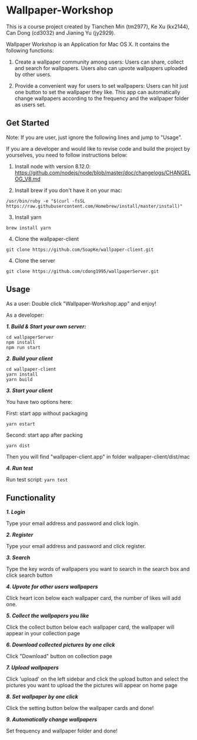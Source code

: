 # Wallpaper-Workshop

This is a course project created by Tianchen Min (tm2977), Ke Xu (kx2144), Can Dong (cd3032) and Jianing Yu (jy2929).

Wallpaper Workshop is an Application for Mac OS X. It contains the following functions:

1. Create a wallpaper community among users:
    Users can share, collect and search for wallpapers. 
    Users also can upvote wallpapers uploaded by other users.

2. Provide a convenient way for users to set wallpapers: 
    Users can hit just one button to set the wallpaper they like.
    This app can automatically change wallpapers according to the frequency and the wallpaper folder as users set.

## Get Started
Note: If you are user, just ignore the following lines and jump to "Usage".

If you are a developer and would like to revise code and build the project by yourselves, you need to follow instructions below:
1. Install node with version 8.12.0:
https://github.com/nodejs/node/blob/master/doc/changelogs/CHANGELOG_V8.md

2. Install brew if you don't have it on your mac:
```
/usr/bin/ruby -e "$(curl -fsSL https://raw.githubusercontent.com/Homebrew/install/master/install)"
```

3. Install yarn
```
brew install yarn
```

4. Clone the wallpaper-client
```
git clone https://github.com/SoapKe/wallpaper-client.git
```

4. Clone the server
```
git clone https://github.com/cdong1995/wallpaperServer.git
```

## Usage
As a user:
Double click "Wallpaper-Workshop.app" and enjoy!

As a developer:

***1. Build & Start your own server:***
```
cd wallpaperServer
npm install
npm run start
```

***2. Build your client***
```
cd wallpaper-client
yarn install
yarn build
```

***3. Start your client***

You have two options here:

First: start app without packaging
```
yarn estart
```
Second: start app after packing
```
yarn dist
```
Then you will find "wallpaper-client.app" in folder wallpaper-client/dist/mac

***4. Run test***

Run test script:
```yarn test```


## Functionality
***1. Login***

Type your email address and password and click login.

***2. Register***

Type your email address and password and click register.

***3. Search***

Type the key words of wallpapers you want to search in the search box and click search button

***4. Upvote for other users wallpapers***

Click heart icon below each wallpaper card, the number of likes will add one.

***5. Collect the wallpapers you like***

Click the collect button below each wallpaper card, the wallpaper will appear in your collection page

***6. Download collected pictures by one click***

Click "Download" button on collection page

***7. Upload wallpapers***

Click 'upload' on the left sidebar and click the upload button and select the pictures you want to upload the the pictures will appear on home page

***8. Set wallpaper by one click***

Click the setting button below the wallpaper cards and done!

***9. Automatically change wallpapers***

Set frequency and wallpaper folder and done!











